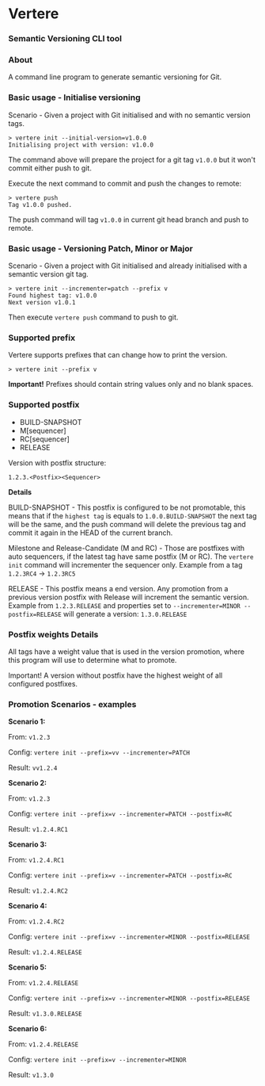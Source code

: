 # Vertere
### Semantic Versioning CLI tool

### About

A command line program to generate semantic versioning for Git. 

### Basic usage - Initialise versioning
Scenario - Given a project with Git initialised and with no semantic version tags.

```shell
> vertere init --initial-version=v1.0.0
Initialising project with version: v1.0.0
```

The command above will prepare the project for a git tag `v1.0.0`
but it won't commit either push to git. 

Execute the next command to commit and push the changes to remote:

```shell
> vertere push
Tag v1.0.0 pushed.
```

The push command will tag `v1.0.0` in current 
git head branch and push to remote.


### Basic usage - Versioning Patch, Minor or Major
Scenario - Given a project with Git initialised and already initialised with a 
semantic version git tag.

```shell
> vertere init --incrementer=patch --prefix v
Found highest tag: v1.0.0
Next version v1.0.1
```
Then execute `vertere push` command to push to git.

### Supported prefix

Vertere supports prefixes that can change how to print the version.

```shell
> vertere init --prefix v
```

**Important!** Prefixes should contain string values only and no blank spaces.

### Supported postfix

- BUILD-SNAPSHOT
- M[sequencer]
- RC[sequencer]
- RELEASE

Version with postfix structure:
```
1.2.3.<Postfix><Sequencer>
```

**Details**

BUILD-SNAPSHOT - This postfix is configured to be not promotable, 
this means that if the `highest tag` is equals to `1.0.0.BUILD-SNAPSHOT` the 
next tag will be the same, and the push command will delete the previous tag and 
commit it again in the HEAD of the current branch.
 
Milestone and Release-Candidate (M and RC) - Those are postfixes with auto sequencers,
if the latest tag have same postfix (M or RC). The `vertere init` command will
incrementer the sequencer only. Example from a tag `1.2.3RC4` -> `1.2.3RC5`

RELEASE - This postfix means a end version. Any promotion from a previous 
version postfix with Release will increment the semantic version. Example from
`1.2.3.RELEASE` and properties set to `--incrementer=MINOR --postfix=RELEASE` will generate
a version: `1.3.0.RELEASE`

### Postfix weights Details

All tags have a weight value that is used in the version promotion, where this 
program will use to determine what to promote.

Important! A version without postfix have the highest weight of all configured
postfixes.

### Promotion Scenarios - examples

**Scenario 1:**

From: `v1.2.3`

Config: `vertere init --prefix=vv --incrementer=PATCH`

Result: `vv1.2.4`


**Scenario 2:**

From: `v1.2.3`

Config: `vertere init --prefix=v --incrementer=PATCH --postfix=RC`

Result: `v1.2.4.RC1`

**Scenario 3:**

From: `v1.2.4.RC1`

Config: `vertere init --prefix=v --incrementer=PATCH --postfix=RC`

Result: `v1.2.4.RC2`

**Scenario 4:**

From: `v1.2.4.RC2`

Config: `vertere init --prefix=v --incrementer=MINOR --postfix=RELEASE`

Result: `v1.2.4.RELEASE`

**Scenario 5:**

From: `v1.2.4.RELEASE`

Config: `vertere init --prefix=v --incrementer=MINOR --postfix=RELEASE`

Result: `v1.3.0.RELEASE`

**Scenario 6:**

From: `v1.2.4.RELEASE`

Config: `vertere init --prefix=v --incrementer=MINOR`

Result: `v1.3.0`
